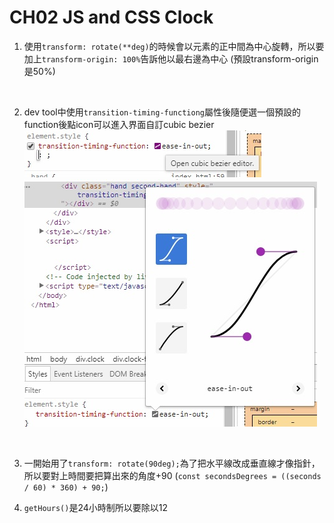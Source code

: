 **CH02 JS and CSS Clock**
=============

1. 使用```transform: rotate(**deg)```的時候會以元素的正中間為中心旋轉，所以要加上```transform-origin: 100%```告訴他以最右邊為中心 (預設transform-origin是50%)

&nbsp;

2. dev tool中使用```transition-timing-functiong```屬性後隨便選一個預設的function後點icon可以進入界面自訂cubic bezier
![](./readme-img/trans-time-func-open-edit.jpg)
![](./readme-img/trans-time-func-editor.jpg)

&nbsp;

3. 一開始用了```transform: rotate(90deg);```為了把水平線改成垂直線才像指針，所以要對上時間要把算出來的角度+90 (```const secondsDegrees = ((seconds / 60) * 360) + 90;```)

4. ```getHours()```是24小時制所以要除以12
